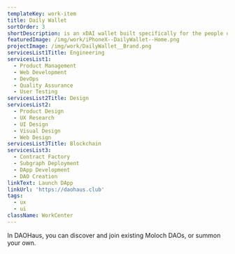 ```yaml
---
templateKey: work-item
title: Daily Wallet
sortOrder: 3
shortDescription: is an xDAI wallet built specifically for the people of Venezuela.
featuredImage: /img/work/iPhoneX--DailyWallet--Home.png
projectImage: /img/work/DailyWallet__Brand.png
servicesList1Title: Engineering
servicesList1:
  - Product Management
  - Web Development
  - DevOps
  - Quality Assurance
  - User Testing
servicesList2Title: Design
servicesList2:
  - Product Design
  - UX Research
  - UI Design
  - Visual Design
  - Web Design
servicesList3Title: Blockchain
servicesList3:
  - Contract Factory
  - Subgraph Deployment
  - DApp Development
  - DAO Creation
linkText: Launch DApp
linkUrl: 'https://daohaus.club'
tags:
  - ux
  - ui
className: WorkCenter
---
```


In DAOHaus, you can discover and join existing Moloch DAOs, or summon your own. 